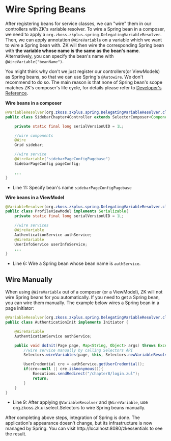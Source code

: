 # Wire Spring Beans
After registering beans for service classes, we can "wire" them in our
controllers with ZK's variable resolver. To wire a Spring bean in a
composer, we need to apply a
`org.zkoss.zkplus.spring.DelegatingVariableResolver`.
Then, we can apply annotation `@WireVariable` on a variable which we
want to wire a Spring bean with. ZK will then wire the corresponding
Spring bean with **the variable whose name is the same as the bean's
name**. Alternatively, you can specify the bean's name with
`@WireVariable("beanName")`.

You might think why don't we just register our controllers(or
ViewModels) as Spring beans, so that we can use Spring's `@Autowire`. We
don't recommend to do so. The main reason is that none of Spring bean's
scope matches ZK's composer's life cycle, for details please refer to [
Developer's
Reference]({{site.baseurl}}/zk_dev_ref/integration/middleware_layer/spring "wikilink").

**Wire beans in a composer**

```java
@VariableResolver(org.zkoss.zkplus.spring.DelegatingVariableResolver.class)
public class SidebarChapter4Controller extends SelectorComposer<Component>{

    private static final long serialVersionUID = 1L;

    //wire components
    @Wire
    Grid sidebar;

    //wire service
    @WireVariable("sidebarPageConfigPagebase")
    SidebarPageConfig pageConfig;

    ...
}
```

-   Line 11: Specify bean's name `sidebarPageConfigPagebase`

**Wire beans in a ViewModel**

```java
@VariableResolver(org.zkoss.zkplus.spring.DelegatingVariableResolver.class)
public class ProfileViewModel implements Serializable{
    private static final long serialVersionUID = 1L;

    //wire services
    @WireVariable
    AuthenticationService authService;
    @WireVariable
    UserInfoService userInfoService;
    ...
}
```

-   Line 6: Wire a Spring bean whose bean name is `authService`.


## Wire Manually
When using `@WireVariable` out of a composer (or a ViewModel), ZK will
not wire Spring beans for you automatically. If you need to get a Spring
bean, you can wire them manually. The example below wires a Spring bean
in a page initiator:

```java
@VariableResolver(org.zkoss.zkplus.spring.DelegatingVariableResolver.class)
public class AuthenticationInit implements Initiator {

    @WireVariable
    AuthenticationService authService;

    public void doInit(Page page, Map<String, Object> args) throws Exception {
        //wire service manually by calling Selectors API
        Selectors.wireVariables(page, this, Selectors.newVariableResolvers(getClass(), null));

        UserCredential cre = authService.getUserCredential();
        if(cre==null || cre.isAnonymous()){
            Executions.sendRedirect("/chapter8/login.zul");
            return;
        }
    }
}
```

-   Line 9: After applying `@VariableResolver` and `@WireVariable`, use
    <javadoc>org.zkoss.zk.ui.select.Selectors</javadoc> to wire Spring
    beans manually.

After completing above steps, integration of Spring is done. The
application's appearance doesn't change, but its infrastructure is now
managed by Spring. You can visit http://localhost:8080/zkessentials to
see the result.
